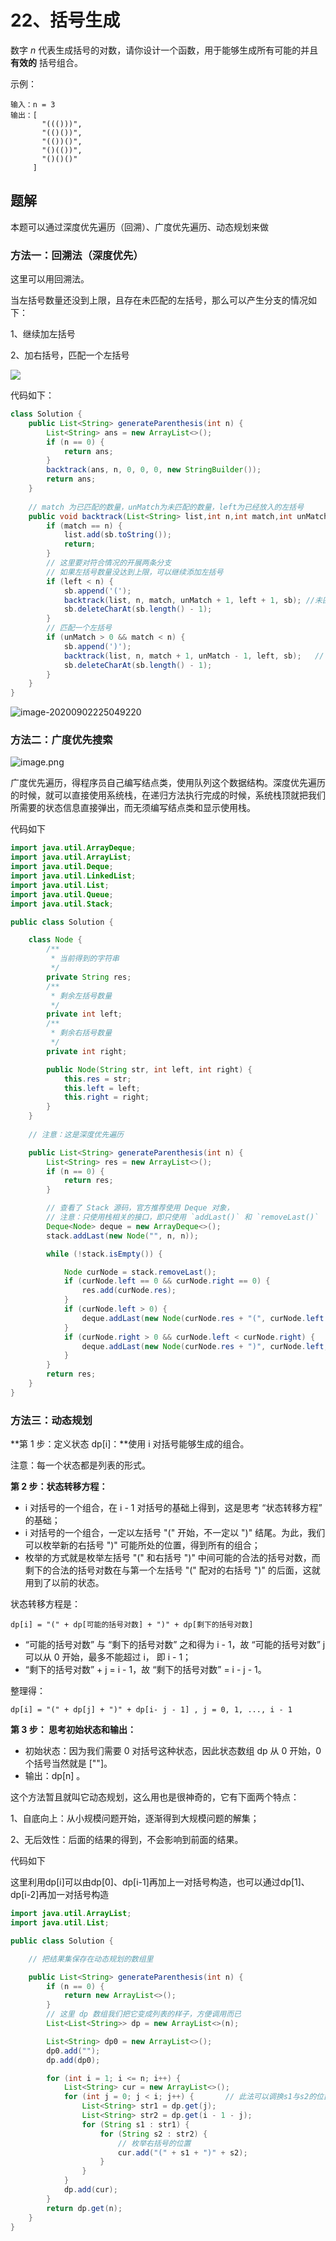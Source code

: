 # 22、括号生成

数字 *n* 代表生成括号的对数，请你设计一个函数，用于能够生成所有可能的并且 **有效的** 括号组合。

示例：

```
输入：n = 3
输出：[
       "((()))",
       "(()())",
       "(())()",
       "()(())",
       "()()()"
     ]
```





## 题解

本题可以通过深度优先遍历（回溯）、广度优先遍历、动态规划来做

###  方法一：回溯法（深度优先）

这里可以用回溯法。

当左括号数量还没到上限，且存在未匹配的左括号，那么可以产生分支的情况如下：

1、继续加左括号

2、加右括号，匹配一个左括号

![](https://gitee.com/zero049/MyNoteImages/raw/master/efbe574e5e6addcd1c9dc5c13a50c6f162a2b14a95d6aed2c394e18287a067fa-image.png)

代码如下：

```java
class Solution {
    public List<String> generateParenthesis(int n) {
        List<String> ans = new ArrayList<>();
        if (n == 0) {
            return ans;
        }
        backtrack(ans, n, 0, 0, 0, new StringBuilder());
        return ans;
    }
	
    // match 为已匹配的数量，unMatch为未匹配的数量，left为已经放入的左括号
    public void backtrack(List<String> list,int n,int match,int unMatch,int left,StringBuilder sb){
        if (match == n) {
            list.add(sb.toString());
            return;
        }
		// 这里要对符合情况的开展两条分支
        // 如果左括号数量没达到上限，可以继续添加左括号
        if (left < n) {
            sb.append('(');
            backtrack(list, n, match, unMatch + 1, left + 1, sb); //未匹配数-1，左括号+1
            sb.deleteCharAt(sb.length() - 1);
        }
        // 匹配一个左括号
        if (unMatch > 0 && match < n) {
            sb.append(')');
            backtrack(list, n, match + 1, unMatch - 1, left, sb);	// 匹配数+1，未匹配数-1
            sb.deleteCharAt(sb.length() - 1);
        }
    }
}
```

![image-20200902225049220](https://gitee.com/zero049/MyNoteImages/raw/master/image-20200902225049220.png)

### 方法二：广度优先搜索

![image.png](https://gitee.com/zero049/MyNoteImages/raw/master/efbe574e5e6addcd1c9dc5c13a50c6f162a2b14a95d6aed2c394e18287a067fa-image.png)

广度优先遍历，得程序员自己编写结点类，使用队列这个数据结构。深度优先遍历的时候，就可以直接使用系统栈，在递归方法执行完成的时候，系统栈顶就把我们所需要的状态信息直接弹出，而无须编写结点类和显示使用栈。

代码如下

```java
import java.util.ArrayDeque;
import java.util.ArrayList;
import java.util.Deque;
import java.util.LinkedList;
import java.util.List;
import java.util.Queue;
import java.util.Stack;

public class Solution {

    class Node {
        /**
         * 当前得到的字符串
         */
        private String res;
        /**
         * 剩余左括号数量
         */
        private int left;
        /**
         * 剩余右括号数量
         */
        private int right;

        public Node(String str, int left, int right) {
            this.res = str;
            this.left = left;
            this.right = right;
        }
    }
    
    // 注意：这是深度优先遍历

    public List<String> generateParenthesis(int n) {
        List<String> res = new ArrayList<>();
        if (n == 0) {
            return res;
        }

        // 查看了 Stack 源码，官方推荐使用 Deque 对象，
        // 注意：只使用栈相关的接口，即只使用 `addLast()` 和 `removeLast()`
        Deque<Node> deque = new ArrayDeque<>();
        stack.addLast(new Node("", n, n));

        while (!stack.isEmpty()) {

            Node curNode = stack.removeLast();
            if (curNode.left == 0 && curNode.right == 0) {
                res.add(curNode.res);
            }
            if (curNode.left > 0) {
                deque.addLast(new Node(curNode.res + "(", curNode.left - 1, curNode.right));
            }
            if (curNode.right > 0 && curNode.left < curNode.right) {
                deque.addLast(new Node(curNode.res + ")", curNode.left, curNode.right - 1));
            }
        }
        return res;
    }
}
```



### 方法三：动态规划

**第 1 步：定义状态 dp[i]：**使用 i 对括号能够生成的组合。

注意：每一个状态都是列表的形式。

**第 2 步：状态转移方程：**

- i 对括号的一个组合，在 i - 1 对括号的基础上得到，这是思考 “状态转移方程” 的基础；
- i 对括号的一个组合，一定以左括号 "(" 开始，不一定以 ")" 结尾。为此，我们可以枚举新的右括号 ")" 可能所处的位置，得到所有的组合；
- 枚举的方式就是枚举左括号 "(" 和右括号 ")" 中间可能的合法的括号对数，而剩下的合法的括号对数在与第一个左括号 "(" 配对的右括号 ")" 的后面，这就用到了以前的状态。

状态转移方程是：

```
dp[i] = "(" + dp[可能的括号对数] + ")" + dp[剩下的括号对数]
```

- “可能的括号对数” 与 “剩下的括号对数” 之和得为 i - 1，故 “可能的括号对数” j 可以从 0 开始，最多不能超过 i， 即 i - 1；
- “剩下的括号对数” + j = i - 1，故 “剩下的括号对数” = i - j - 1。

整理得：

```
dp[i] = "(" + dp[j] + ")" + dp[i- j - 1] , j = 0, 1, ..., i - 1
```

**第 3 步： 思考初始状态和输出：**

- 初始状态：因为我们需要 0 对括号这种状态，因此状态数组 dp 从 0 开始，0 个括号当然就是 [""]。
- 输出：dp[n] 。

这个方法暂且就叫它动态规划，这么用也是很神奇的，它有下面两个特点：

1、自底向上：从小规模问题开始，逐渐得到大规模问题的解集；

2、无后效性：后面的结果的得到，不会影响到前面的结果。

代码如下

这里利用dp[i]可以由dp[0]、dp[i-1]再加上一对括号构造，也可以通过dp[1]、dp[i-2]再加一对括号构造

```java
import java.util.ArrayList;
import java.util.List;

public class Solution {

    // 把结果集保存在动态规划的数组里

    public List<String> generateParenthesis(int n) {
        if (n == 0) {
            return new ArrayList<>();
        }
        // 这里 dp 数组我们把它变成列表的样子，方便调用而已
        List<List<String>> dp = new ArrayList<>(n);

        List<String> dp0 = new ArrayList<>();
        dp0.add("");
        dp.add(dp0);

        for (int i = 1; i <= n; i++) {
            List<String> cur = new ArrayList<>();
            for (int j = 0; j < i; j++) {		// 此法可以调换s1与s2的位置，从而枚举出")"能插入到哪个位置
                List<String> str1 = dp.get(j);
                List<String> str2 = dp.get(i - 1 - j);
                for (String s1 : str1) {				
                    for (String s2 : str2) {
                        // 枚举右括号的位置
                        cur.add("(" + s1 + ")" + s2);
                    }
                }
            }
            dp.add(cur);
        }
        return dp.get(n);
    }
}

```

